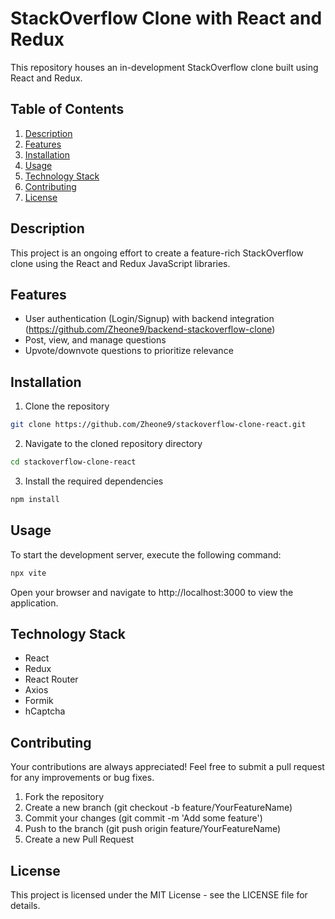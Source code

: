 # StackOverflow Clone with React and Redux

This repository houses an in-development StackOverflow clone built using React and Redux.

## Table of Contents

1. [Description](#description)
2. [Features](#features)
3. [Installation](#installation)
4. [Usage](#usage)
5. [Technology Stack](#technology-stack)
6. [Contributing](#contributing)
7. [License](#license)

## Description

This project is an ongoing effort to create a feature-rich StackOverflow clone using the React and Redux JavaScript libraries.

## Features

- User authentication (Login/Signup) with backend integration (https://github.com/Zheone9/backend-stackoverflow-clone)
- Post, view, and manage questions
- Upvote/downvote questions to prioritize relevance

## Installation

1. Clone the repository

```bash
git clone https://github.com/Zheone9/stackoverflow-clone-react.git
```

2. Navigate to the cloned repository directory

```bash
cd stackoverflow-clone-react
```
3. Install the required dependencies

```bash
npm install
```

## Usage
To start the development server, execute the following command:
```bash
npx vite
```
Open your browser and navigate to http://localhost:3000 to view the application.

## Technology Stack
 -   React
-   Redux
 -   React Router
 -   Axios
 - Formik
 - hCaptcha
 
## Contributing

Your contributions are always appreciated! Feel free to submit a pull request for any improvements or bug fixes.

   1. Fork the repository
   2. Create a new branch (git checkout -b feature/YourFeatureName)
   3. Commit your changes (git commit -m 'Add some feature')
   4. Push to the branch (git push origin feature/YourFeatureName)
   5. Create a new Pull Request
   
## License

This project is licensed under the MIT License - see the LICENSE file for details.




